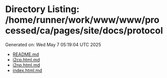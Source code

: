 # Directory Listing: /home/runner/work/www/www/processed/ca/pages/site/docs/protocol
Generated on: Wed May  7 05:19:04 UTC 2025

- [README.md](README.md)
- [i2cp.html.md](i2cp.html.md)
- [i2np.html.md](i2np.html.md)
- [index.html.md](index.html.md)
